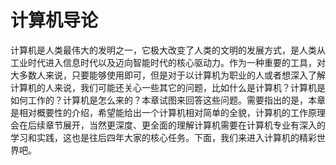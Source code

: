 # 计算机导论

计算机是人类最伟大的发明之一，它极大改变了人类的文明的发展方式，是人类从工业时代进入信息时代以及迈向智能时代的核心驱动力。作为一种重要的工具，对大多数人来说，只要能够使用即可，但是对于以计算机为职业的人或者想深入了解计算机的人来说，我们可能还关心一些其它的问题，比如什么是计算机？计算机是如何工作的？计算机是怎么来的？本章试图来回答这些问题。需要指出的是，本章是相对概要性的介绍，希望能给出一个计算机相对简单的全貌，计算机的工作原理会在后续章节展开，当然更深度、更全面的理解计算机需要在计算机专业有深入的学习和实践，这也是往后四年大家的核心任务。下面，我们来进入计算机的精彩世界吧。